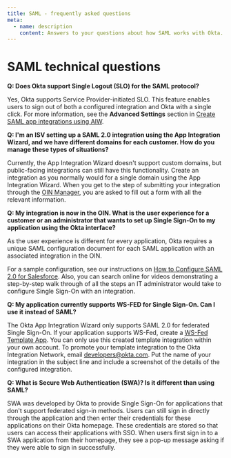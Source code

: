 ```yaml
---
title: SAML - frequently asked questions
meta:
  - name: description
    content: Answers to your questions about how SAML works with Okta.
---
```


# SAML technical questions

**Q: Does Okta support Single Logout (SLO) for the SAML protocol?**

Yes, Okta supports Service Provider-initiated SLO. This feature enables users to sign out of both a configured integration and Okta with a single click. For more information, see the **Advanced Settings** section in [Create SAML app integrations using AIW](https://help.okta.com/okta_help.htm?id=ext_Apps_App_Integration_Wizard-saml).

**Q: I'm an ISV setting up a SAML 2.0 integration using the App Integration Wizard, and we have different domains for each customer. How do you manage these types of situations?**

Currently, the App Integration Wizard doesn't support custom domains, but public-facing integrations can still have this functionality. Create an integration as you normally would for a single domain using the App Integration Wizard. When you get to the step of submitting your integration through the [OIN Manager](https://oinmanager.okta.com/), you are asked to fill out a form with all the relevant information.

**Q: My integration is now in the OIN. What is the user experience for a customer or an administrator that wants to set up Single Sign-On to my application using the Okta interface?**

As the user experience is different for every application, Okta requires a unique SAML configuration document for each SAML application with an associated integration in the OIN.

For a sample configuration, see our instructions on [How to Configure SAML 2.0 for Salesforce](https://saml-doc.okta.com/SAML_Docs/How-to-Configure-SAML-2.0-in-Salesforce.html). Also, you can search online for videos demonstrating a step-by-step walk through of all the steps an IT administrator would take to configure Single Sign-On with an integration.

**Q: My application currently supports WS-FED for Single Sign-On. Can I use it instead of SAML?**

The Okta App Integration Wizard only supports SAML 2.0 for federated Single Sign-On. If your application supports WS-Fed, create a [WS-Fed Template App](https://help.okta.com/okta_help.htm?id=ext_Apps_Configure_Okta_Template_WS_Federation). You can only use this created template integration within your own account. To promote your template integration to the Okta Integration Network, email <developers@okta.com>. Put the name of your integration in the subject line and include a screenshot of the details of the configured integration.

**Q: What is Secure Web Authentication (SWA)? Is it different than using SAML?**

SWA was developed by Okta to provide Single Sign-On for applications that don't support federated sign-in methods. Users can still sign in directly through the application and then enter their credentials for these applications on their Okta homepage. These credentials are stored so that users can access their applications with SSO. When users first sign in to a SWA application from their homepage, they see a pop-up message asking if they were able to sign in successfully.
